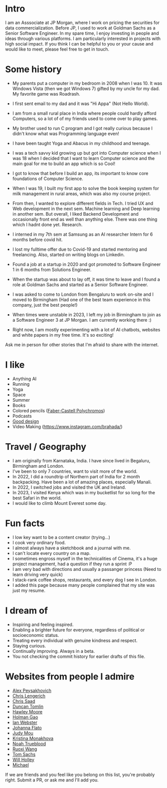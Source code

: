 # Intro

I am an Asssociate at JP Morgan, where I work on pricing the securities for data commercialization. Before JP, I used to work at Goldman Sachs as a Senior Software Engineer. In my spare time, I enjoy investing in people and ideas through various platforms. I am particularly interested in projects with high social impact. If you think I can be helpful to you or your cause and would like to meet, please feel free to get in touch.

# Some history

- My parents put a computer in my bedroom in 2008 when I was 10. It was Windows Vista (then we got Windows 7) gifted by my uncle for my dad. My favorite game was Roadrash.

- I first sent email to my dad and it was "Hi Appa" (Not Hello World).

- I am from a small rural place in India where people could hardly afford Computers, so a lot of of my friends used to come over to play games.

- My brother used to run C program and I got really curious because I didn't know what was Programming language even!

- I have been taught Yoga and Abacus in my childhood and teenage.

- I was a tech savvy kid growing up but got into Computer science when I was 18 when I decided that I want to learn Computer science and the main goal for me to build an app which is so Cool!

- I got to know that before I build an app, its important to know core foundations of Computer Science.

- When I was 19, I built my first app to solve the book keeping system for milk management in rural areas, which was also my course project.

- From then, I wanted to explore different fields in Tech. I tried UX and Web development in the next sem. Machine learning and Deep learning in another sem. But overall, I liked Backend Development and occasionally front end as well than anything else. There was one thing which I hadnt done yet. Research.

- I interned in my 7th sem at Samsung as an AI researcher Intern for 6 months before covid hit.

- I lost my fulltime offer due to Covid-19 and started mentoring and freelancing. Also, started on writing blogs on Linkedin.

- Found a job at a startup in 2020 and got promoted to Software Engineer 1 in 6 months from Solutions Engineer.

- When the startup was about to lay off, it was time to leave and I found a role at Goldman Sachs and started as a Senior Software Engineer.

- I was asked to come to London from Bengaluru to work on-site and I moved to Birmingham (Had one of the best team experience in this company, just the best people!)

- When times were unstable in 2023, I left my job in Birmingham to join as a Software Engineer 3 at JP Morgan. I am currently working there :)

- Right now, I am mostly experimenting with a lot of AI chatbots, websites and white papers in my free time. It's so exciting!

Ask me in person for other stories that I'm afraid to share with the internet.

# I like

- Anything AI
- Running
- Yoga
- Space
- Summer
- Books
- Colored pencils ([Faber-Castell Polychromos](https://www.faber-castell.com/products/art-and-graphic/polychromos))
- Podcasts 
- [Good design](/)
- Video Making (https://www.instagram.com/brahada/)

# Travel / Geography

- I am originally from Karnataka, India. I have since lived in Begaluru, Birmingham and London.
- I've been to only 7 countries, want to visit more of the world.
- In 2022, I did a roundtrip of Northern part of India for 2 month backpacking. Have been a lot of amazing places, especially Manali.
- In 2022, I switched jobs and visited the UK and Ireland.
- In 2023, I visited Kenya which was in my bucketlist for so long for the best Safari in the world.
- I would like to climb Mount Everest some day.

# Fun facts

- I low key want to be a content creator (trying...)
- I cook very ordinary food.
- I almost always have a sketchbook and a journal with me.
- I can't locate every country on a map.
- I sometimes engross myself in the technicalities of Cinema, it's a huge project management, had a question if they run a sprint :P
- I am very bad with directions and usually a passanger princess (Need to learn driving very quick)
- I stack-rank coffee shops, restaurants, and every dog I see in London.
- I added this page because many people complained that my site was just my resume.

# I dream of

- Inspiring and feeling inspired.
- Enabling a brighter future for everyone, regardless of political or socioeconomic status.
- Treating every individual with genuine kindness and respect.
- Staying curious.
- Continually improving. Always in a beta.
- You not checking the commit history for earlier drafts of this file.

# Websites from people I admire

- [Alex Peysakhovich](http://alexpeys.github.io/)
- [Chris Lengerich](http://www.chrislengerich.com/)
- [Chris Saad](https://www.chrissaad.com/)
- [Duncan Tomlin](http://duncantomlin.com/)
- [Hawley Moore](http://hawleymoore.com/)
- [Holman Gao](https://golmansax.com/)
- [Ian Webster](http://ianww.com/)
- [Johanna Flato](https://www.johannaflato.com/)
- [Judy Mou](http://www.judymou.com/)
- [Kristina Monakhova](https://kristinamonakhova.com/)
- [Noah Trueblood](http://notrueblood.com/)
- [Ruoxi Wang](http://ruoxiw.com/)
- [Tom Sachs](https://www.tomsachs.org/)
- [Will Holley](https://willholley.com)
- [Michael](https://mldangelo.com/)

If we are friends and you feel like you belong on this list, you're probably right. Submit a PR, or ask me and I'll add you.
